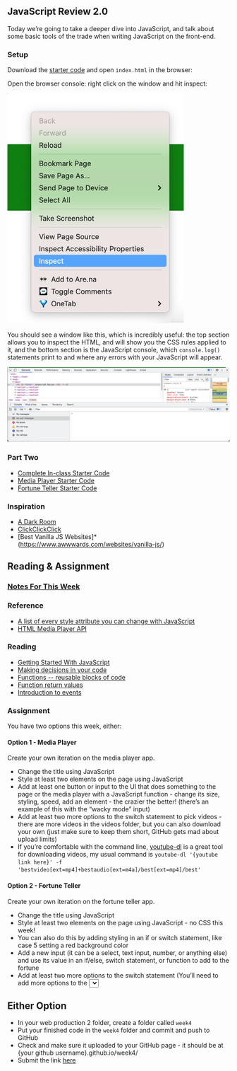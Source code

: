 ## JavaScript Review 2.0

Today we’re going to take a deeper dive into JavaScript, and talk about some basic tools of the trade when writing JavaScript on the front-end.

### Setup

Download the [starter code](https://drive.google.com/file/d/1IX5Lfjh9KEKfOQ8ACWHjTHbLS9Yny_k4/view?usp=sharing) and open `index.html` in the browser:

Open the browser console: right click on the window and hit inspect:

<img src="img/inspect.png" width="400px">

You should see a window like this, which is incredibly useful: the top section allows you to inspect the HTML, and will show you the CSS rules applied to it, and the bottom section is the JavaScript console, which `console.log()` statements print to and where any errors with your JavaScript will appear.
 
<img src="img/console.png" width="800px">

### Part Two

- [Complete In-class Starter Code](https://drive.google.com/file/d/1IX5Lfjh9KEKfOQ8ACWHjTHbLS9Yny_k4/view?usp=sharing)
- [Media Player Starter Code](https://drive.google.com/file/d/1Flrb4ElphWouz-xQv8Sa0MEWU75jMtHZ/view?usp=sharing)
- [Fortune Teller Starter Code](https://drive.google.com/file/d/15t3S_vbAtM8sNp1rYRltFlVllQiE4buq/view?usp=sharing)

### Inspiration

- [A Dark Room](https://adarkroom.doublespeakgames.com/)
- [ClickClickClick](https://clickclickclick.click/#2010dffdfe72c982325bc703942a3e47)
- [Best Vanilla JS Websites]*(https://www.awwwards.com/websites/vanilla-js/)

## Reading & Assignment

### [Notes For This Week](notes.md)
### Reference
- [A list of every style attribute you can change with JavaScript](https://www.w3schools.com/jsref/dom_obj_style.asp)
- [HTML Media Player API](https://developer.mozilla.org/en-US/docs/Web/API/HTMLMediaElement)
### Reading
- [Getting Started With JavaScript](https://developer.mozilla.org/en-US/docs/Learn/Getting_started_with_the_web/JavaScript_basics)
- [Making decisions in your code](https://developer.mozilla.org/en-US/docs/Learn/JavaScript/Building_blocks/conditionals)
- [Functions -- reusable blocks of code](https://developer.mozilla.org/en-US/docs/Learn/JavaScript/Building_blocks/Functions)
- [Function return values](https://developer.mozilla.org/en-US/docs/Learn/JavaScript/Building_blocks/Return_values)
- [Introduction to events](https://developer.mozilla.org/en-US/docs/Learn/JavaScript/Building_blocks/Events)

### Assignment
You have two options this week, either:
#### Option 1 - Media Player
Create your own iteration on the media player app.
- Change the title using JavaScript
- Style at least two elements on the page using JavaScript
- Add at least one button or input to the UI that does something to the page or the media player with a JavaScript function - change its size, styling, speed, add an element - the crazier the better! (there’s an example of this with the “wacky mode” input)
- Add at least two more options to the switch statement to pick videos - there are more videos in the videos folder, but you can also download your own (just make sure to keep them short, GitHub gets mad about upload limits) 
- If you’re comfortable with the command line, [youtube-dl](https://ytdl-org.github.io/youtube-dl/index.html) is a great tool for downloading videos, my usual command is `youtube-dl '{youtube link here}' -f 'bestvideo[ext=mp4]+bestaudio[ext=m4a]/best[ext=mp4]/best'`

#### Option 2 - Fortune Teller

Create your own iteration on the fortune teller app.

- Change the title using JavaScript
- Style at least two elements on the page using JavaScript - no CSS this week!
- You can also do this by adding styling in an if or switch statement, like case 5 setting a red background color
- Add a new input (it can be a select, text input, number, or anything else) and use its value in an if/else, switch statement, or function to add to the fortune
- Add at least two more options to the switch statement (You’ll need to add more options to the <select> tag!)

## Either Option
- In your web production 2 folder, create a folder called `week4`
- Put your finished code in the `week4` folder and commit and push to GitHub
- Check and make sure it uploaded to your GitHub page - it should be at {your github username}.github.io/week4/
- Submit the link [here](https://docs.google.com/forms/d/e/1FAIpQLScJ_hzjToD08UX5Py2QP4t8VhiKaIAHZNn6dQVUQbSerfHgrA/viewform?usp=sf_link)

